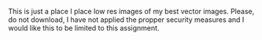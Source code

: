 This is just a place I place low res images of my best vector images. Please, do not download, I have not applied the propper security measures and I would like this to be limited to this assignment.

